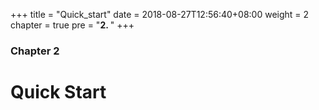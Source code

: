 +++
title = "Quick_start"
date = 2018-08-27T12:56:40+08:00
weight = 2
chapter = true
pre = "<b>2. </b>"
+++

### Chapter 2

# Quick Start